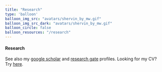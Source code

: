 ```yaml
---
title: "Research"
type: 'balloon'
balloon_img_src: "avatars/shervin_by_mw.gif"
balloon_img_src_dark: "avatars/shervin_by_mw.gif"
balloon_circle: false
balloon_resources: "/research"
---
```

#### Research

See also my [google scholar](https://scholar.google.com/citations?user=znf_PXkAAAAJ&hl=en&oi=ao) and [research gate](https://www.researchgate.net/profile/Shervin-Sahba) profiles. Looking for my CV? Try [here](../../static/CV_Shervin_Sahba.pdf).